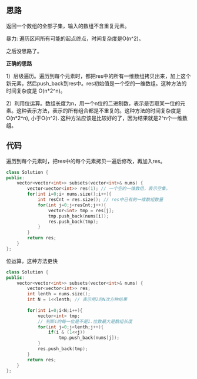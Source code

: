 ## 思路

返回一个数组的全部子集，输入的数组不含重复元素。

暴力: 遍历区间所有可能的起点终点，时间复杂度是O(n^2)。

之后没思路了。

**正确的思路**

1）层级遍历。遍历到每个元素时，都把res中的所有一维数组拷贝出来，加上这个新元素，然后push_back到res中。res初始值是一个空的一维数组。这种方法的时间复杂度是 O(n*2^n)。

2）利用位运算。数组长度为n，用一个n位的二进制数，表示是否取某一位的元素。这种表示方法，表示的所有组合都是不重复的。这种方法的时间复杂度是O(n*2^n), 小于O(n^2). 这种方法应该是比较好的了，因为结果就是2^n个一维数组。



## 代码

遍历到每个元素时，把res中的每个元素拷贝一遍后修改，再加入res。

```c++
class Solution {
public:
    vector<vector<int>> subsets(vector<int>& nums) {
        vector<vector<int>> res(1); // 一个空的一维数组，表示空集。
        for(int i=0;i< nums.size();i++){
            int resCnt = res.size(); // res中已有的一维数组数量
            for(int j=0;j<resCnt;j++){
                vector<int> tmp = res[j]; 
                tmp.push_back(nums[i]);
                res.push_back(tmp);
            }
        }
        return res;
    }
};
```

位运算，这种方法更快

```c++
class Solution {
public:
    vector<vector<int>> subsets(vector<int>& nums) {
        vector<vector<int>> res;
        int lenth = nums.size();
        int N = 1<<lenth; // 表示用2的N次方种结果
        
        for(int i=0;i<N;i++){
            vector<int> tmp;
            // 判断i的每一位是不是1.位数最大是数组长度
            for(int j=0;j<lenth;j++){
                if(i & (1<<j))
                    tmp.push_back(nums[j]);
            }
            res.push_back(tmp);
        }
        return res;
    }
};
```

